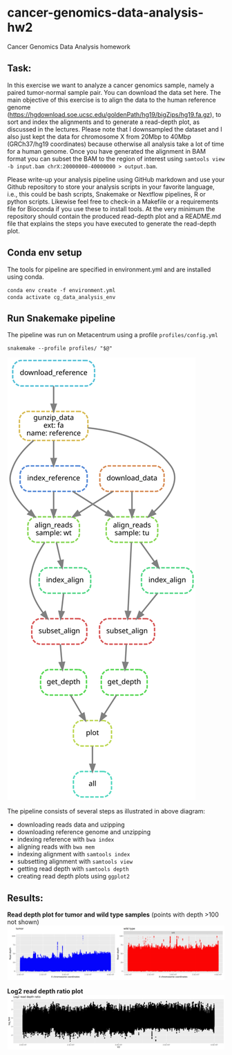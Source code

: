 # cancer-genomics-data-analysis-hw2

Cancer Genomics Data Analysis homework

## Task:

In this exercise we want to analyze a cancer genomics sample, namely a paired tumor-normal sample pair. You can download the data set here. The main objective of this exercise is to align the data to the human reference genome (https://hgdownload.soe.ucsc.edu/goldenPath/hg19/bigZips/hg19.fa.gz), to sort and index the alignments and to generate a read-depth plot, as discussed in the lectures. Please note that I downsampled the dataset and I also just kept the data for chromosome X from 20Mbp to 40Mbp (GRCh37/hg19 coordinates) because otherwise all analysis take a lot of time for a human genome. Once you have generated the alignment in BAM format you can subset the BAM to the region of interest using `samtools view -b input.bam chrX:20000000-40000000 > output.bam`.

Please write-up your analysis pipeline using GitHub markdown and use your Github repository to store your analysis scripts in your favorite language, i.e., this could be bash scripts, Snakemake or Nextflow pipelines, R or python scripts. Likewise feel free to check-in a Makefile or a requirements file for Bioconda if you use these to install tools. At the very minimum the repository should contain the produced read-depth plot and a README.md file that explains the steps you have executed to generate the read-depth plot. 

## Conda env setup
The tools for pipeline are specified in environment.yml and are installed using conda.
~~~
conda env create -f environment.yml
conda activate cg_data_analysis_env
~~~

## Run Snakemake pipeline
The pipeline was run on Metacentrum using a profile `profiles/config.yml`

~~~
snakemake --profile profiles/ "$@"
~~~

![dag](dag.svg)

The pipeline consists of several steps as illustrated in above diagram:
* downloading reads data and uzipping
* downloading reference genome and unzipping
* indexing reference with `bwa index`
* aligning reads with `bwa mem`
* indexing alignment with `samtools index`
* subsetting alignment with `samtools view`
* getting read depth with `samtools depth`
* creating read depth plots using `ggplot2`

## Results:

**Read depth plot for tumor and wild type samples** (points with depth >100 not shown)
![plot1](plots/read_depth_scatter.png)

**Log2 read depth ratio plot**
![plot2](plots/log2_read_depth.png)

